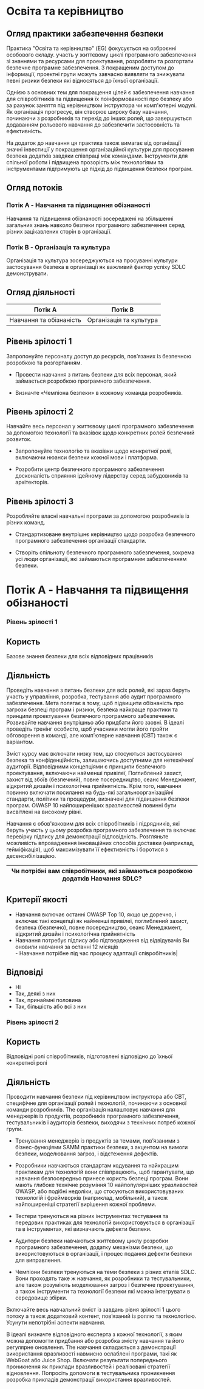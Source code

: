 # Освіта та керівництво

## Огляд практики забезпечення безпеки

Практика "Освіта та керівництво" (EG) фокусується на озброєнні особового складу.
участь у життєвому циклі програмного забезпечення зі знаннями та ресурсами для проектування,
розробляти та розгортати безпечне програмне забезпечення. З покращеним доступом до інформації,
проектні групи можуть завчасно виявляти та знижувати певні ризики безпеки
які відносяться до їхньої організації.

Однією з основних тем для покращення цілей є забезпечення навчання
для співробітників та підвищення їх поінформованості про безпеку або за рахунок
заняття під керівництвом інструктора чи комп'ютерні модулі. Як організація
прогресує, він створює широку базу навчання, починаючи з розробників та
перехід до інших ролей, що завершується додаванням рольового навчання до
забезпечити застосовність та ефективність.

На додаток до навчання ця практика також вимагає від організації
значні інвестиції у покращення організаційної культури для просування
безпека додатків завдяки співпраці між командами. Інструменти для спільної роботи
і підвищена прозорість між технологіями та інструментами підтримують це
підхід до підвищення безпеки програм.

## Огляд потоків

### Потік A - Навчання та підвищення обізнаності
Навчання та підвищення обізнаності зосереджені на збільшенні загальних знань навколо
безпеки програмного забезпечення серед різних зацікавлених сторін в організації.

### Потік B - Організація та культура
Організація та культура зосереджуються на просуванні культури застосування
безпека в організації як важливий фактор успіху SDLC
демонструвати.

## Огляд діяльності

|Потік A|Потік B|
|----|----|
|Навчання та обізнаність|Організація та культура|

## Рівень зрілості 1
Запропонуйте персоналу доступ до ресурсів, пов’язаних із безпечною розробкою та розгортанням.

- Провести навчання з питань безпеки для всіх персонал, який займається розробкою програмного забезпечення.

- Визначте «Чемпіона безпеки» в кожному команда розробників.

## Рівень зрілості 2
Навчайте весь персонал у життєвому циклі програмного забезпечення за допомогою технології та вказівок щодо конкретних ролей безпечний розвиток.

- Запропонуйте технологію та вказівки щодо конкретної ролі, включаючи нюанси безпеки кожної мови і платформа.

- Розробити центр безпечного програмного забезпечення досконалість сприяння ідейному лідерству серед забудовників та архітекторів.

## Рівень зрілості 3
Розробляйте власні навчальні програми за допомогою розробників із різних команд.

- Стандартизоване внутрішнє керівництво щодо розробка безпечного програмного забезпечення організації стандарти.

- Створіть спільноту безпечного програмного забезпечення, зокрема усі люди організації, які займаються програмним забезпеченням безпеки.

# Потік A - Навчання та підвищення обізнаності

### Рівень зрілості 1

## Користь
Базове знання безпеки для всіх відповідних працівників

## Діяльність
Проведіть навчання з питань безпеки для всіх ролей, які зараз беруть участь у
управління, розробка, тестування або аудит програмного забезпечення. Мета полягає в тому, щоб
підвищити обізнаність про загрози безпеці програм і ризики, безпека найкраще
практики та принципи проектування безпечного програмного забезпечення. Розвивайте навчання внутрішньо або
придбати його ззовні. В ідеалі проведіть тренінг особисто, щоб учасники могли його пройти
обговорення в команді, але комп’ютерне навчання (CBT) також є варіантом.

Зміст курсу має включати низку тем, що стосуються застосування
безпека та конфіденційність, залишаючись доступними для нетехнічної аудиторії.
Відповідними концепціями є принципи безпечного проектування, включаючи найменші привілеї,
Поглиблений захист, захист від збоїв (безпечний), повне посередництво, сеанс
Менеджмент, відкритий дизайн і психологічна прийнятність. Крім того,
навчання повинно включати посилання на будь-які загальноорганізаційні стандарти,
політики та процедури, визначені для підвищення безпеки програм. OWASP
10 найпоширеніших вразливостей повинні бути висвітлені на високому рівні.

Навчання є обов'язковим для всіх співробітників і підрядників, які беруть участь у цьому
розробка програмного забезпечення та включає перевірку підпису для демонстрації
відповідність. Розгляньте можливість впровадження інноваційних способів доставки (наприклад,
гейміфікація), щоб максимізувати її ефективність і боротися з десенсибілізацією.

|Чи потрібні вам співробітники, які займаються розробкою додатків Навчання SDLC?|
|----|

## Критерії якості
- Навчання включає останні OWASP Top 10, якщо це доречно, і включає такі концепції як найменші привілеї, поглиблений захист, безпека (безпечно), повне посередництво, сеанс Менеджмент, відкритий дизайн і психологічна прийнятність <br>
- Навчання потребує підпису або підтвердження від відвідувачів Ви оновили навчання за останні 12 місяців <br>- Навчання потрібне під час процесу адаптації співробітників|

## Відповіді
- Ні
- Так, деякі з них
- Так, принаймні половина
- Так, більшість або всі з них

### Рівень зрілості 2

## Користь
Відповідні ролі співробітників, підготовлені відповідно до їхньої конкретної ролі

## Діяльність
Проводити навчання безпеки під керівництвом інструктора або CBT, специфічне для організації
ролей і технологій, починаючи з основної команди розробників. The
організація налаштовує навчання для менеджерів із продуктів, розробників програмного забезпечення,
тестувальників і аудиторів безпеки, виходячи з технічних потреб кожної групи.

- Тренування менеджерів із продуктів за темами, пов’язаними з бізнес-функціями SAMM
практики безпеки, з акцентом на вимоги безпеки, моделювання загроз,
і відстеження дефектів.

- Розробники навчаються стандартам кодування та найкращим практикам для технологій
вони співпрацюють, щоб гарантувати, що навчання безпосередньо принесе користь безпеці програм.
Вони мають глибоке технічне розуміння 10 найпопулярніших уразливостей OWASP,
або подібні недоліки, що стосуються використовуваних технологій і фреймворків (наприклад,
мобільний), а також найпоширеніші стратегії вирішення кожної проблеми.

- Тестери тренуються на різних інструментах тестування та передових практиках для технологій
використовується в організації та в інструментах, які визначають дефекти безпеки.

- Аудитори безпеки навчаються життєвому циклу розробки програмного забезпечення, додатку
механізми безпеки, що використовуються в організації, і процес подання
дефекти безпеки для виправлення.

- Чемпіони безпеки тренуються на теми безпеки з різних етапів SDLC.
Вони проходять таке ж навчання, як розробники та тестувальники, але також розуміють
моделювання загроз і безпечне проектування, а також інструменти та технології безпеки
які можна інтегрувати в середовище збірки.

Включайте весь навчальний вміст із завдань рівня зрілості 1 цього потоку
а також додатковий контент, пов’язаний із роллю та технологією. Усунути
непотрібні аспекти навчання.

В ідеалі визначте відповідного експерта з кожної технології, з яким можна допомогти
придбання або розробка змісту навчання та його регулярне оновлення. The
навчання складається з демонстрації використання вразливості
навмисно ослаблені програми, такі як WebGoat або Juice Shop. Включати
результати попереднього проникнення як приклади вразливостей і
реалізовані стратегії відновлення. Попросіть допомоги в тестувальника проникнення
розробка прикладів демонстрації використання вразливостей.
